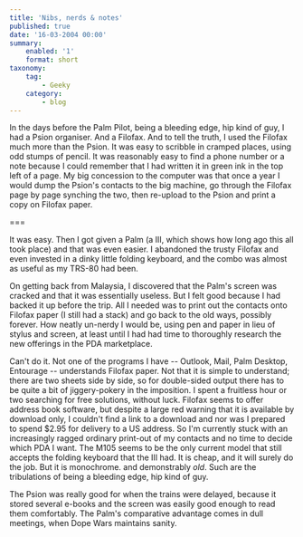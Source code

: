 ```yaml
---
title: 'Nibs, nerds & notes'
published: true
date: '16-03-2004 00:00'
summary:
    enabled: '1'
    format: short
taxonomy:
    tag:
        - Geeky
    category:
        - blog
---
```


In the days before the Palm Pilot, being a bleeding edge, hip kind of guy, I had a Psion organiser. And a Filofax. And to tell the truth, I used the Filofax much more than the Psion. It was easy to scribble in cramped places, using odd stumps of pencil. It was reasonably easy to find a phone number or a note because I could remember that I had written it in green ink in the top left of a page. My big concession to the computer was that once a year I would dump the Psion's contacts to the big machine, go through the Filofax page by page synching the two, then re-upload to the Psion and print a copy on Filofax paper.

===

It was easy. Then I got given a Palm (a III, which shows how long ago this all took place) and that was even easier. I abandoned the trusty Filofax and even invested in a dinky little folding keyboard, and the combo was almost as useful as my TRS-80 had been.

On getting back from Malaysia, I discovered that the Palm's screen was cracked and that it was essentially useless. But I felt good because I had backed it up before the trip. All I needed was to print out the contacts onto Filofax paper (I still had a stack) and go back to the old ways, possibly forever. How neatly un-nerdy I would be, using pen and paper in lieu of stylus and screen, at least until I had had time to thoroughly research the new offerings in the PDA marketplace.

Can't do it. Not one of the programs I have -- Outlook, Mail, Palm Desktop, Entourage -- understands Filofax paper. Not that it is simple to understand; there are two sheets side by side, so for double-sided output there has to be quite a bit of jiggery-pokery in the imposition. I spent a fruitless hour or two searching for free solutions, without luck. Filofax seems to offer address book software, but despite a large red warning that it is available by download only, I couldn't find a link to a download and nor was I prepared to spend $2.95 for delivery to a US address. So I'm currently stuck with an increasingly ragged ordinary print-out of my contacts and no time to decide which PDA I want. The M105 seems to be the only current model that still accepts the folding keyboard that the III had. It is cheap, and it will surely do the job. But it is monochrome. and demonstrably _old_. Such are the tribulations of being a bleeding edge, hip kind of guy.

The Psion was really good for when the trains were delayed, because it stored several e-books and the screen was easily good enough to read them comfortably. The Palm's comparative advantage comes in dull meetings, when Dope Wars maintains sanity.
